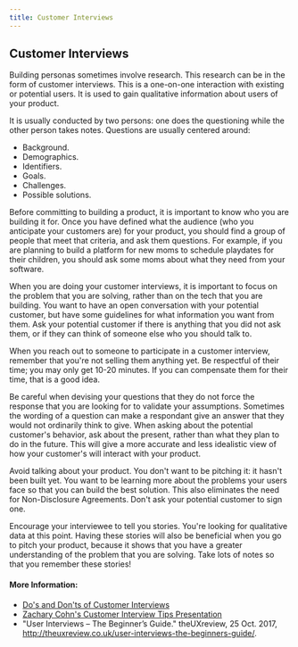 ```yaml
---
title: Customer Interviews
---
```

## Customer Interviews

Building personas sometimes involve research. This research can be in the form of customer interviews. This is a one-on-one interaction with existing or potential users. It is used to gain qualitative information about users of your product.

It is usually conducted by two persons: one does the questioning while the other person takes notes. Questions are usually centered around:

* Background.
* Demographics.
* Identifiers.
* Goals.
* Challenges.
* Possible solutions.

Before committing to building a product, it is important to know who you are building it for. Once you have defined what the audience (who you anticipate your customers are) for your product, you should find a group of people that meet that criteria, and ask them questions. For example, if you are planning to build a platform for new moms to schedule playdates for their children, you should ask some moms about what they need from your software.

When you are doing your customer interviews, it is important to focus on the problem that you are solving, rather than on the tech that you are building. You want to have an open conversation with your potential customer, but have some guidelines for what information you want from them. Ask your potential customer if there is anything that you did not ask them, or if they can think of someone else who you should talk to.

When you reach out to someone to participate in a customer interview, remember that you're not selling them anything yet. Be respectful of their time; you may only get 10-20 minutes. If you can compensate them for their time, that is a good idea.

Be careful when devising your questions that they do not force the response that you are looking for to validate your assumptions. Sometimes the wording of a question can make a respondant give an answer that they would not ordinarily think to give. When asking about the potential customer's behavior, ask about the present, rather than what they plan to do in the future. This will give a more accurate and less idealistic view of how your customer's will interact with your product.

Avoid talking about your product. You don't want to be pitching it: it hasn't been built yet. You want to be learning more about the problems your users face so that you can build the best solution. This also eliminates the need for Non-Disclosure Agreements. Don't ask your potential customer to sign one.

Encourage your interviewee to tell you stories. You're looking for qualitative data at this point. Having these stories will also be beneficial when you go to pitch your product, because it shows that you have a greater understanding of the problem that you are solving. Take lots of notes so that you remember these stories!

#### More Information:
<!-- Please add any articles you think might be helpful to read before writing the article -->
 - <a href="https://venturewell.org/customer-interviews/" target="_blank">Do's and Don'ts of Customer Interviews</a>
 - <a href="https://www.slideshare.net/ZacharyCohn/18-customer-interview-tips" target="_blank">Zachary Cohn's Customer Interview Tips Presentation</a>
 - "User Interviews – The Beginner’s Guide." theUXreview, 25 Oct. 2017, http://theuxreview.co.uk/user-interviews-the-beginners-guide/.
